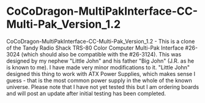 # CoCoDragon-MultiPakInterface-CC-Multi-Pak_Version_1.2
CoCoDragon-MultiPakInterface-CC-Multi-Pak_Version_1.2 - This is a clone of the Tandy Radio Shack TRS-80 Color Computer Multi-Pak Interface #26-3024 (which should also be compatible with the #26-3124). This was designed by my nephew "Little John" and his father "Big John" (J.R. as he is known to me). I have made very minor modifications to it. "Little John" designed this thing to work with ATX Power Supplies, which makes sense I guess - that is the most common power supply in the whole of the known universe. Please note that I have not yet tested this but I am ordering boards and will post an update after initial testing has been completed.
